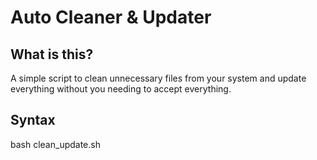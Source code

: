 # Auto Cleaner & Updater
## What is this?
A simple script to clean unnecessary files from your system and update everything without you needing to accept everything.
## Syntax
bash clean_update.sh 
